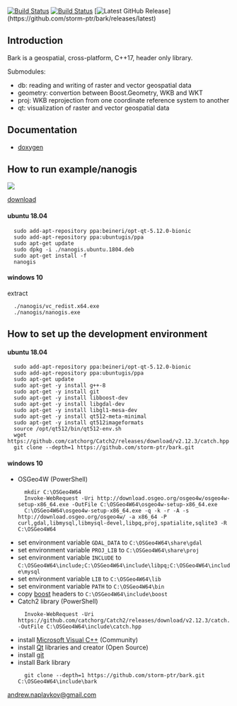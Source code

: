 [![Build Status](https://travis-ci.org/storm-ptr/bark.svg?branch=master)](https://travis-ci.org/storm-ptr/bark)
[![Build Status](https://ci.appveyor.com/api/projects/status/github/storm-ptr/bark?svg=true&branch=master)](https://ci.appveyor.com/project/storm-ptr/bark/branch/master)
[![Latest GitHub Release](https://img.shields.io/github/release/storm-ptr/bark.svg?)](https://github.com/storm-ptr/bark/releases/latest)

## Introduction

Bark is a geospatial, cross-platform, C++17, header only library.

Submodules:
- db: reading and writing of raster and vector geospatial data
- geometry: convertion between Boost.Geometry, WKB and WKT
- proj: WKB reprojection from one coordinate reference system to another
- qt: visualization of raster and vector geospatial data

## Documentation

* [doxygen](https://storm-ptr.github.io/bark/)

## How to run example/nanogis

![](https://user-images.githubusercontent.com/3381451/86533104-57e39480-bed7-11ea-898f-aab1e90bdfe1.png)

[download](https://github.com/storm-ptr/bark/releases/latest)

#### ubuntu 18.04

  ```
    sudo add-apt-repository ppa:beineri/opt-qt-5.12.0-bionic
    sudo add-apt-repository ppa:ubuntugis/ppa
    sudo apt-get update
    sudo dpkg -i ./nanogis.ubuntu.1804.deb
    sudo apt-get install -f
    nanogis
  ```

#### windows 10
  extract

  ```
    ./nanogis/vc_redist.x64.exe
    ./nanogis/nanogis.exe
  ```

## How to set up the development environment

#### ubuntu 18.04

  ```
    sudo add-apt-repository ppa:beineri/opt-qt-5.12.0-bionic
    sudo add-apt-repository ppa:ubuntugis/ppa
    sudo apt-get update
    sudo apt-get -y install g++-8
    sudo apt-get -y install git
    sudo apt-get -y install libboost-dev
    sudo apt-get -y install libgdal-dev
    sudo apt-get -y install libgl1-mesa-dev
    sudo apt-get -y install qt512-meta-minimal
    sudo apt-get -y install qt512imageformats
    source /opt/qt512/bin/qt512-env.sh
    wget https://github.com/catchorg/Catch2/releases/download/v2.12.3/catch.hpp
    git clone --depth=1 https://github.com/storm-ptr/bark.git
  ```

#### windows 10
* OSGeo4W (PowerShell)
  ```
    mkdir C:\OSGeo4W64
    Invoke-WebRequest -Uri http://download.osgeo.org/osgeo4w/osgeo4w-setup-x86_64.exe -OutFile C:\OSGeo4W64\osgeo4w-setup-x86_64.exe
    C:\OSGeo4W64\osgeo4w-setup-x86_64.exe -q -k -r -A -s http://download.osgeo.org/osgeo4w/ -a x86_64 -P curl,gdal,libmysql,libmysql-devel,libpq,proj,spatialite,sqlite3 -R C:\OSGeo4W64
  ```
* set environment variable ```GDAL_DATA``` to ```C:\OSGeo4W64\share\gdal```
* set environment variable ```PROJ_LIB``` to ```C:\OSGeo4W64\share\proj```
* set environment variable ```INCLUDE``` to ```C:\OSGeo4W64\include;C:\OSGeo4W64\include\libpq;C:\OSGeo4W64\include\mysql```
* set environment variable ```LIB``` to ```C:\OSGeo4W64\lib```
* set environment variable ```PATH``` to ```C:\OSGeo4W64\bin```
* copy [boost](https://www.boost.org/users/download/) headers to ```C:\OSGeo4W64\include\boost```
* Catch2 library (PowerShell)
  ```
    Invoke-WebRequest -Uri https://github.com/catchorg/Catch2/releases/download/v2.12.3/catch.hpp -OutFile C:\OSGeo4W64\include\catch.hpp
  ```
* install [Microsoft Visual C++](https://www.visualstudio.com/vs/cplusplus/) (Community)
* install [Qt](https://www.qt.io/download) libraries and creator (Open Source)
* install [git](https://git-scm.com/downloads)
* install Bark library
  ```
    git clone --depth=1 https://github.com/storm-ptr/bark.git C:\OSGeo4W64\include\bark
  ```

andrew.naplavkov@gmail.com
